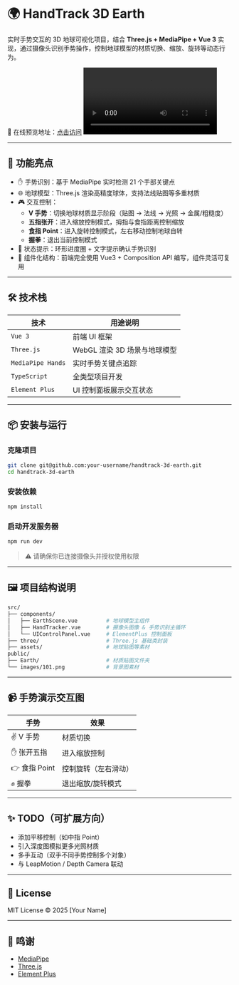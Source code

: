 
# 🌍 HandTrack 3D Earth

实时手势交互的 3D 地球可视化项目，结合 **Three.js + MediaPipe + Vue 3** 实现，通过摄像头识别手势操作，控制地球模型的材质切换、缩放、旋转等动态行为。

🔗 在线预览地址：[点击访问]([https://your-name.vercel.app](https://threejs-gesture-control-rzbf.vercel.app/))
![视频展示](./public/video/展示视频.mp4)

---

## 🚀 功能亮点

- ✋ 手势识别：基于 MediaPipe 实时检测 21 个手部关键点
- 🌐 地球模型：Three.js 渲染高精度球体，支持法线贴图等多重材质
- 🎮 交互控制：
  - **V 手势**：切换地球材质显示阶段（贴图 → 法线 → 光照 → 金属/粗糙度）
  - **五指张开**：进入缩放控制模式，拇指与食指距离控制缩放
  - **食指 Point**：进入旋转控制模式，左右移动控制地球自转
  - **握拳**：退出当前控制模式
- 🔁 状态提示：环形进度圈 + 文字提示确认手势识别
- 🧩 组件化结构：前端完全使用 Vue3 + Composition API 编写，组件灵活可复用

---

## 🛠 技术栈

| 技术     | 用途说明                     |
|----------|------------------------------|
| `Vue 3`  | 前端 UI 框架                 |
| `Three.js` | WebGL 渲染 3D 场景与地球模型 |
| `MediaPipe Hands` | 实时手势关键点追踪          |
| `TypeScript` | 全类型项目开发                 |
| `Element Plus` | UI 控制面板展示交互状态         |

---

## 📦 安装与运行

### 克隆项目

```bash
git clone git@github.com:your-username/handtrack-3d-earth.git
cd handtrack-3d-earth
```

### 安装依赖

```bash
npm install
```

### 启动开发服务器

```bash
npm run dev
```

> ⚠️ 请确保你已连接摄像头并授权使用权限

---

## 🖼 项目结构说明

```bash
src/
├── components/
│   ├── EarthScene.vue         # 地球模型主组件
│   ├── HandTracker.vue        # 摄像头图像 & 手势识别主循环
│   └── UIControlPanel.vue     # ElementPlus 控制面板
├── three/                     # Three.js 基础类封装
├── assets/                    # 地球贴图等素材
public/
├── Earth/                     # 材质贴图文件夹
└── images/101.png             # 背景图素材
```

---

## 📹 手势演示交互图

| 手势     | 效果               |
|----------|--------------------|
| ✌️ V 手势   | 材质切换             |
| ✋ 张开五指 | 进入缩放控制         |
| 👉 食指 Point | 控制旋转（左右滑动）  |
| ✊ 握拳     | 退出缩放/旋转模式     |

---

## ✨ TODO（可扩展方向）

- 添加平移控制（如中指 Point）
- 引入深度图模拟更多光照材质
- 多手互动（双手不同手势控制多个对象）
- 与 LeapMotion / Depth Camera 联动

---

## 📄 License

MIT License © 2025 [Your Name]

---

## 🙌 鸣谢

- [MediaPipe](https://mediapipe.dev/)
- [Three.js](https://threejs.org/)
- [Element Plus](https://element-plus.org/)
